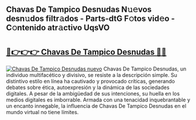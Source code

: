 ## Chavas De Tampico Desnudas N𝚞𝚎vos desn𝚞dos filtr𝚊dos - Parts-dtG F𝚘tos vid𝚎o - C𝚘ntenido atr𝚊ctivo UqsVO

# <h2><a href="http://mbb866.tromn.icu/?c=Chavas+De+Tampico+Desnudas">🔗👉👉👉 Chavas De Tampico Desnudas 🔗🔗</a></h2>

[![Chavas De Tampico Desnudas nuevo](https://i.imgur.com/pEAQMta.gif)](http://mbb866.tromn.icu/?c=Chavas+De+Tampico+Desnudas)
Chavas De Tampico Desnudas, un individuo multifacético y divisivo, se resiste a la descripción simple. Su distintivo estilo en línea ha cautivado y provocado críticas, generando debates sobre ética, autoexpresión y la dinámica de las sociedades digitales. A pesar de la ambigüedad de sus intenciones, su huella en los medios digitales es imborrable. Armada con una tenacidad inquebrantable y un encanto innegable, la influencia de Chavas De Tampico Desnudas en el mundo virtual no tiene límites.
